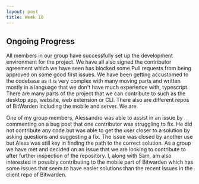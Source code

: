```yaml
---
layout: post
title: Week 10
---
```


## Ongoing Progress
All members in our group have successfully set up the development environment for the project. We have all also signed the contributor agreement which we have seen has blocked some Pull requests from being approved on some good first issues. We have been getting accustomed to the codebase as it is very complex with many moving parts and written mostly in a language that we don't have much experience with, typescript. There are many parts of the project that we can contribute to such as the desktop app, website, web extension or CLI. There also are different repos of BitWarden including the mobile and server. We are
<!--more-->

One of my group members, Alessandro was able to assist in an issue by commenting on a bug post that one contributor was struggling to fix. He did not contribute any code but was able to get the user closer to a solution by asking questions and suggesting a fix. The issue was closed by another use but Aless was still key in finding the path to the correct solution. As a group we have met and decided on an issue that we are looking to contribute to after further inspection of the repository. I, along with Sam, am also interested in possibly contributing to the mobile part of Bitwarden which has some issues that seem to have easier solutions than the recent issues in the client repo of Bitwarden.

